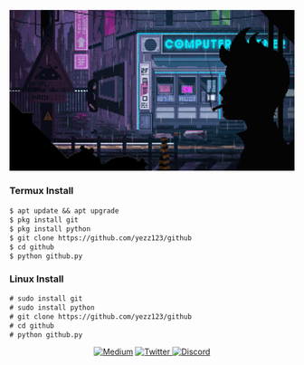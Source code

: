 <p align="center">
<img src="https://github.com/yezz123/yezz123/blob/master/img/img.gif">
</p>

### Termux Install
```
$ apt update && apt upgrade
$ pkg install git
$ pkg install python
$ git clone https://github.com/yezz123/github
$ cd github
$ python github.py
```
### Linux Install
```
# sudo install git
# sudo install python
# git clone https://github.com/yezz123/github
# cd github
# python github.py
```
<p align="center">
    <a href="https://yassertahiri.medium.com/">
    <img alt="Medium" src="https://img.shields.io/badge/Medium%20-%23000000.svg?&style=for-the-badge&logo=Medium&logoColor=white"/></a>
    <a href="https://twitter.com/THyasser1">
    <img alt="Twitter" src="https://img.shields.io/badge/Twitter%20-%231DA1F2.svg?&style=for-the-badge&logo=Twitter&logoColor=white"</a>
    <a href="https://discord.gg/crNvkTYPYG">
    <img alt="Discord" src="https://img.shields.io/badge/Discord%20-%237289DA.svg?&style=for-the-badge&logo=discord&logoColor=white"/></a>
</p>